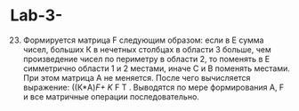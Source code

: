# Lab-3-
23.	Формируется матрица F следующим образом: если в Е сумма чисел, больших К в нечетных столбцах в области 3 больше, чем произведение чисел по периметру в области 2, то поменять в Е симметрично области 1 и 2 местами, иначе С и В поменять местами. При этом матрица А не меняется. После чего вычисляется выражение: ((К*A)*F+ K* F T . Выводятся по мере формирования А, F и все матричные операции последовательно.
